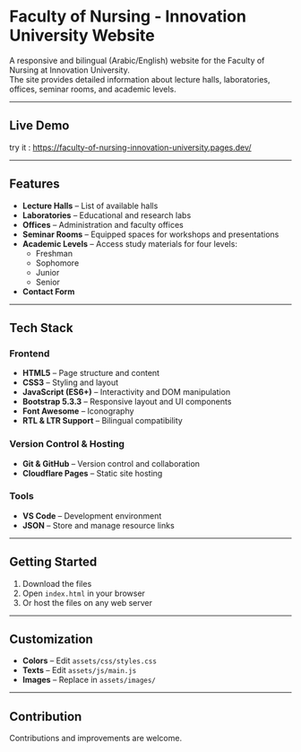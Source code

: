 # Faculty of Nursing - Innovation University Website

A responsive and bilingual (Arabic/English) website for the Faculty of Nursing at Innovation University.  
The site provides detailed information about lecture halls, laboratories, offices, seminar rooms, and academic levels.

---

## Live Demo

try it : https://faculty-of-nursing-innovation-university.pages.dev/





---

## Features






- **Lecture Halls** – List of available halls  
- **Laboratories** – Educational and research labs  
- **Offices** – Administration and faculty offices  
- **Seminar Rooms** – Equipped spaces for workshops and presentations  
- **Academic Levels** – Access study materials for four levels:  
  - Freshman  
  - Sophomore  
  - Junior  
  - Senior  
- **Contact Form**

---

## Tech Stack




### Frontend
- **HTML5** – Page structure and content  
- **CSS3** – Styling and layout  
- **JavaScript (ES6+)** – Interactivity and DOM manipulation  
- **Bootstrap 5.3.3** – Responsive layout and UI components  
- **Font Awesome** – Iconography  
- **RTL & LTR Support** – Bilingual compatibility

### Version Control & Hosting
- **Git & GitHub** – Version control and collaboration  
- **Cloudflare Pages** – Static site hosting

### Tools
- **VS Code** – Development environment  
- **JSON** – Store and manage resource links



---

## Getting Started




1. Download the files  
2. Open `index.html` in your browser  
3. Or host the files on any web server

---





## Customization

- **Colors** – Edit `assets/css/styles.css`  
- **Texts** – Edit `assets/js/main.js`  
- **Images** – Replace in `assets/images/`

---

## Contribution



Contributions and improvements are welcome.  
